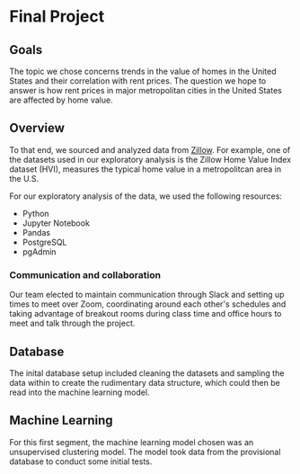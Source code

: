 # Final Project

## Goals
The topic we chose concerns trends in the value of homes in the United States and their correlation with rent prices. The question we hope to answer is how rent prices in major metropolitan cities in the United States are affected by home value.

## Overview
To that end, we sourced and analyzed data from [Zillow](https://www.zillow.com/research/data/). For example, one of the datasets used in our exploratory analysis is the Zillow Home Value Index dataset (HVI), measures the typical home value in a metropolitcan area in the U.S.

For our exploratory analysis of the data, we used the following resources:
- Python 
- Jupyter Notebook
- Pandas
- PostgreSQL
- pgAdmin

### Communication and collaboration
Our team elected to maintain communication through Slack and setting up times to meet over Zoom, coordinating around each other's schedules and taking advantage of breakout rooms during class time and office hours to meet and talk through the project. 

## Database
The inital database setup included cleaning the datasets and sampling the data within to create the rudimentary data structure, which could then be read into the machine learning model. 

## Machine Learning
For this first segment, the machine learning model chosen was an unsupervised clustering model. The model took data from the provisional database to conduct some initial tests.
